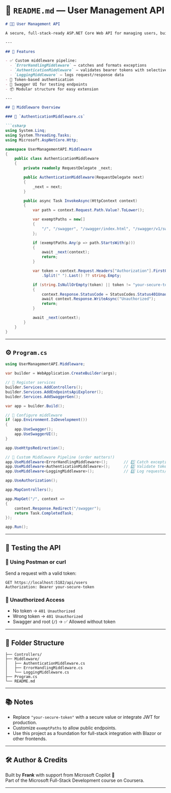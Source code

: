 # 📘 `README.md` — User Management API

```markdown
# 🧑‍💻 User Management API

A secure, full-stack-ready ASP.NET Core Web API for managing users, built with custom middleware for error handling, authentication, and logging. Designed for hands-on learning and production-grade practices.

---

## 🚀 Features

- ✅ Custom middleware pipeline:
  - `ErrorHandlingMiddleware` – catches and formats exceptions
  - `AuthenticationMiddleware` – validates bearer tokens with selective bypass
  - `LoggingMiddleware` – logs request/response data
- 🔐 Token-based authentication
- 🧪 Swagger UI for testing endpoints
- 📦 Modular structure for easy extension

---

## 🧱 Middleware Overview

### 🔐 `AuthenticationMiddleware.cs`

```csharp
using System.Linq;
using System.Threading.Tasks;
using Microsoft.AspNetCore.Http;

namespace UserManagementAPI.Middleware
{
    public class AuthenticationMiddleware
    {
        private readonly RequestDelegate _next;

        public AuthenticationMiddleware(RequestDelegate next)
        {
            _next = next;
        }

        public async Task InvokeAsync(HttpContext context)
        {
            var path = context.Request.Path.Value?.ToLower();

            var exemptPaths = new[]
            {
                "/", "/swagger", "/swagger/index.html", "/swagger/v1/swagger.json", "/health"
            };

            if (exemptPaths.Any(p => path.StartsWith(p)))
            {
                await _next(context);
                return;
            }

            var token = context.Request.Headers["Authorization"].FirstOrDefault()?
                .Split(" ").Last() ?? string.Empty;

            if (string.IsNullOrEmpty(token) || token != "your-secure-token")
            {
                context.Response.StatusCode = StatusCodes.Status401Unauthorized;
                await context.Response.WriteAsync("Unauthorized");
                return;
            }

            await _next(context);
        }
    }
}
```

---

## ⚙️ `Program.cs`

```csharp
using UserManagementAPI.Middleware;

var builder = WebApplication.CreateBuilder(args);

// 🔧 Register services
builder.Services.AddControllers();
builder.Services.AddEndpointsApiExplorer();
builder.Services.AddSwaggerGen();

var app = builder.Build();

// 🚀 Configure middleware
if (app.Environment.IsDevelopment())
{
    app.UseSwagger();
    app.UseSwaggerUI();
}

app.UseHttpsRedirection();

// 🧱 Custom Middleware Pipeline (order matters!)
app.UseMiddleware<ErrorHandlingMiddleware>();       // 1️⃣ Catch exceptions
app.UseMiddleware<AuthenticationMiddleware>();      // 2️⃣ Validate tokens
app.UseMiddleware<LoggingMiddleware>();             // 3️⃣ Log requests/responses

app.UseAuthorization();

app.MapControllers();

app.MapGet("/", context =>
{
    context.Response.Redirect("/swagger");
    return Task.CompletedTask;
});

app.Run();
```

---

## 🧪 Testing the API

### 🔹 Using Postman or curl

Send a request with a valid token:

```http
GET https://localhost:5182/api/users
Authorization: Bearer your-secure-token
```

### 🔸 Unauthorized Access

- No token → `401 Unauthorized`
- Wrong token → `401 Unauthorized`
- Swagger and root (`/`) → ✅ Allowed without token

---

## 📁 Folder Structure

```UserManagementAPI/
├── Controllers/
├── Middleware/
│   ├── AuthenticationMiddleware.cs
│   ├── ErrorHandlingMiddleware.cs
│   └── LoggingMiddleware.cs
├── Program.cs
└── README.md
```

---

## 📚 Notes

- Replace `"your-secure-token"` with a secure value or integrate JWT for production.
- Customize `exemptPaths` to allow public endpoints.
- Use this project as a foundation for full-stack integration with Blazor or other frontends.

---

## 🛠️ Author & Credits

Built by **Frank** with support from Microsoft Copilot 🤝  
Part of the Microsoft Full-Stack Development course on Coursera.

---
